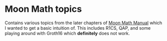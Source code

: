 # Moon Math topics

Contains various topics from the later chapters of [Moon Math Manual]([url](https://github.com/LeastAuthority/moonmath-manual)) which I wanted to get a basic intuition of. This includes R1CS, QAP, and some playing around with Groth16 which **definitely** does not work. 

